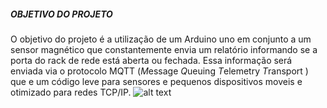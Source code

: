 ##### OBJETIVO DO PROJETO

 O objetivo do projeto é a utilização de um Arduino uno em conjunto a um sensor magnético que constantemente envia um relatório informando se a porta do rack de rede está aberta ou fechada. Essa informação será enviada via o protocolo MQTT (*M*essage *Q*ueuing *T*elemetry *T*ransport ) que e um código leve para sensores e pequenos dispositivos moveis e otimizado para redes TCP/IP.
![alt text](![alttext]https://camo.githubusercontent.com/ad1da211b35b60b23fb095a64e76dc6504d0c3229e853bd82a69a4d5d27bbb88/68747470733a2f2f692e696d6775722e636f6d2f594947477453472e706e67)
